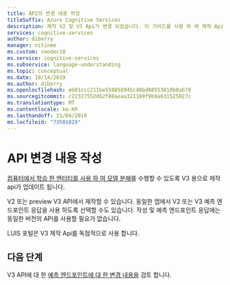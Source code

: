 ```yaml
---
title: API의 변경 내용 작성
titleSuffix: Azure Cognitive Services
description: 제작 V2 및 V3 Api가 변경 되었습니다. 이 가이드를 사용 하 여 제작 Api를 사용 하는 방법을 이해할 수 있습니다.
services: cognitive-services
author: diberry
manager: nitinme
ms.custom: seodec18
ms.service: cognitive-services
ms.subservice: language-understanding
ms.topic: conceptual
ms.date: 10/14/2019
ms.author: diberry
ms.openlocfilehash: eb01ccc211be55885b945c40bd88553818b0ab78
ms.sourcegitcommit: c22327552d62f88aeaa321189f9b9a631525027c
ms.translationtype: MT
ms.contentlocale: ko-KR
ms.lasthandoff: 11/04/2019
ms.locfileid: "73501029"
---
```

# <a name="authoring-api-changes"></a>API 변경 내용 작성 

[컴퓨터에서 학습 한 엔터티를 사용 하 여 모델 분해](luis-concept-data-extraction.md)를 수행할 수 있도록 V3 용으로 제작 api가 업데이트 됩니다. 

V2 또는 preview V3 API에서 제작할 수 있습니다. 동일한 앱에서 V2 또는 V3 예측 엔드포인트 응답을 사용 하도록 선택할 수도 있습니다. 작성 및 예측 엔드포인트 응답에는 동일한 버전의 API를 사용할 필요가 없습니다.

LUIS 포털은 V3 제작 Api를 독점적으로 사용 합니다.

## <a name="next-steps"></a>다음 단계

V3 API에 대 한 [예측 엔드포인트에 대 한 변경 내용을](luis-migration-api-v3.md) 검토 합니다.
